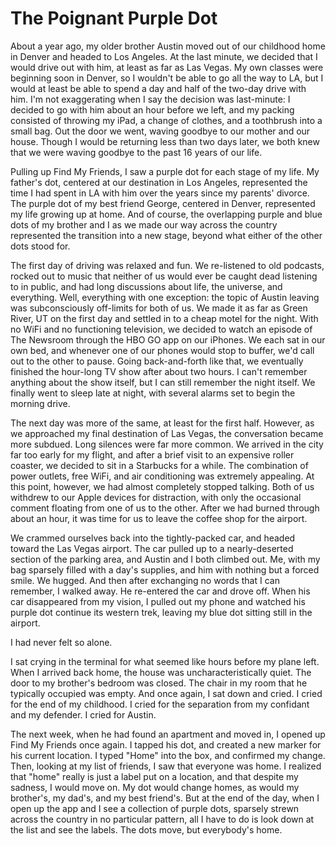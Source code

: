 # The Poignant Purple Dot #

About a year ago, my older brother Austin moved out of our childhood home in Denver and headed to Los Angeles. At the last minute, we decided that I would drive out with him, at least as far as Las Vegas. My own classes were beginning soon in Denver, so I wouldn't be able to go all the way to LA, but I would at least be able to spend a day and half of the two-day drive with him. I'm not exaggerating when I say the decision was last-minute: I decided to go with him about an hour before we left, and my packing consisted of throwing my iPad, a change of clothes, and a toothbrush into a small bag. Out the door we went, waving goodbye to our mother and our house. Though I would be returning less than two days later, we both knew that we were waving goodbye to the past 16 years of our life.  

Pulling up Find My Friends, I saw a purple dot for each stage of my life. My father's dot, centered at our destination in Los Angeles, represented the time I had spent in LA with him over the years since my parents' divorce. The purple dot of my best friend George, centered in Denver, represented my life growing up at home. And of course, the overlapping purple and blue dots of my brother and I as we made our way across the country represented the transition into a new stage, beyond what either of the other dots stood for.  

The first day of driving was relaxed and fun. We re-listened to old podcasts, rocked out to music that neither of us would ever be caught dead listening to in public, and had long discussions about life, the universe, and everything. Well, everything with one exception: the topic of Austin leaving was subconsciously off-limits for both of us. We made it as far as Green River, UT on the first day and settled in to a cheap motel for the night. With no WiFi and no functioning television, we decided to watch an episode of The Newsroom through the HBO GO app on our iPhones. We each sat in our own bed, and whenever one of our phones would stop to buffer, we'd call out to the other to pause. Going back-and-forth like that, we eventually finished the hour-long TV show after about two hours. I can't remember anything about the show itself, but I can still remember the night itself. We finally went to sleep late at night, with several alarms set to begin the morning drive.  

The next day was more of the same, at least for the first half. However, as we approached my final destination of Las Vegas, the conversation became more subdued. Long silences were far more common. We arrived in the city far too early for my flight, and after a brief visit to an expensive roller coaster, we decided to sit in a Starbucks for a while. The combination of power outlets, free WiFi, and air conditioning was extremely appealing. At this point, however, we had almost completely stopped talking. Both of us withdrew to our Apple devices for distraction, with only the occasional comment floating from one of us to the other. After we had burned through about an hour, it was time for us to leave the coffee shop for the airport.  

We crammed ourselves back into the tightly-packed car, and headed toward the Las Vegas airport. The car pulled up to a nearly-deserted section of the parking area, and Austin and I both climbed out. Me, with my bag sparsely filled with a day's supplies, and him with nothing but a forced smile. We hugged. And then after exchanging no words that I can remember, I walked away. He re-entered the car and drove off. When his car disappeared from my vision, I pulled out my phone and watched his purple dot continue its western trek, leaving my blue dot sitting still in the airport.

I had never felt so alone.  

I sat crying in the terminal for what seemed like hours before my plane left. When I arrived back home, the house was uncharacteristically quiet. The door to my brother's bedroom was closed. The chair in my room that he typically occupied was empty. And once again, I sat down and cried. I cried for the end of my childhood. I cried for the separation from my confidant and my defender. I cried for Austin.  

The next week, when he had found an apartment and moved in, I opened up Find My Friends once again. I tapped his dot, and created a new marker for his current location. I typed "Home" into the box, and confirmed my change. Then, looking at my list of friends, I saw that everyone was home. I realized that "home" really is just a label put on a location, and that despite my sadness, I would move on. My dot would change homes, as would my brother's, my dad's, and my best friend's. But at the end of the day, when I open up the app and I see a collection of purple dots, sparsely strewn across the country in no particular pattern, all I have to do is look down at the list and see the labels. The dots move, but everybody's home.